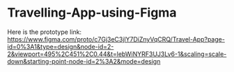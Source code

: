 # Travelling-App-using-Figma
Here is the prototype link:
https://www.figma.com/proto/c7Gj3eC3jlY7DiZnyVqCRQ/Travel-App?page-id=0%3A1&type=design&node-id=2-2&viewport=495%2C451%2C0.44&t=lebWiNYRF3UJ3Lv6-1&scaling=scale-down&starting-point-node-id=2%3A2&mode=design 
